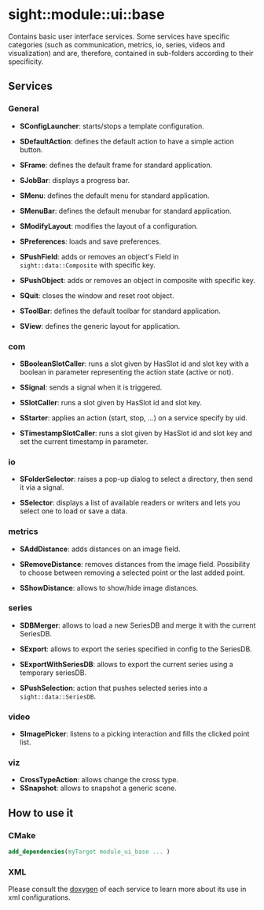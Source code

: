 # sight::module::ui::base

Contains basic user interface services.
Some services have specific categories (such as communication, metrics, io, series, videos and visualization) 
and are, therefore, contained in sub-folders according to their specificity. 

## Services
### General
* **SConfigLauncher**: starts/stops a template configuration.

* **SDefaultAction**: defines the default action to have a simple action button.

* **SFrame**: defines the default frame for standard application.

* **SJobBar**: displays a progress bar.

* **SMenu**: defines the default menu for standard application.

* **SMenuBar**: defines the default menubar for standard application.

* **SModifyLayout**: modifies the layout of a configuration.

* **SPreferences**: loads and save preferences.

* **SPushField**: adds or removes an object's Field in `sight::data::Composite` with specific key.

* **SPushObject**: adds or removes an object in composite with specific key.

* **SQuit**: closes the window and reset root object.

* **SToolBar**: defines the default toolbar for standard application.

* **SView**: defines the generic layout for application.

### com
* **SBooleanSlotCaller**: runs a slot given by HasSlot id and slot key with a boolean in parameter representing the action state (active or not).
  
* **SSignal**: sends a signal when it is triggered.
  
* **SSlotCaller**: runs a slot given by HasSlot id and slot key.
  
* **SStarter**: applies an action (start, stop, ...) on a service specify by uid.
  
* **STimestampSlotCaller**: runs a slot given by HasSlot id and slot key and set the current timestamp in parameter.
  
### io
* **SFolderSelector**: raises a pop-up dialog to select a directory, then send it via a signal.
  
* **SSelector**: displays a list of available readers or writers and lets you select one to load or save a data.
  
### metrics
* **SAddDistance**: adds distances on an image field.
  
* **SRemoveDistance**: removes distances from the image field. 
  Possibility to choose between removing a selected point or the last added point.

* **SShowDistance**: allows to show/hide image distances.
  
### series
* **SDBMerger**: allows to load a new SeriesDB and merge it with the current SeriesDB.
  
* **SExport**: allows to export the series specified in config to the SeriesDB.
  
* **SExportWithSeriesDB**: allows to export the current series using a temporary seriesDB.

* **SPushSelection**: action that pushes selected series into a `sight::data::SeriesDB`.
  
### video
* **SImagePicker**: listens to a picking interaction and fills the clicked point list.
  
### viz
* **CrossTypeAction**: allows change the cross type.
* **SSnapshot**: allows to snapshot a generic scene.
  
## How to use it

### CMake

```cmake
add_dependencies(myTarget module_ui_base ... )
```

### XML

Please consult the [doxygen](https://sight.pages.ircad.fr/sight) of each service to learn more about its use in xml configurations.